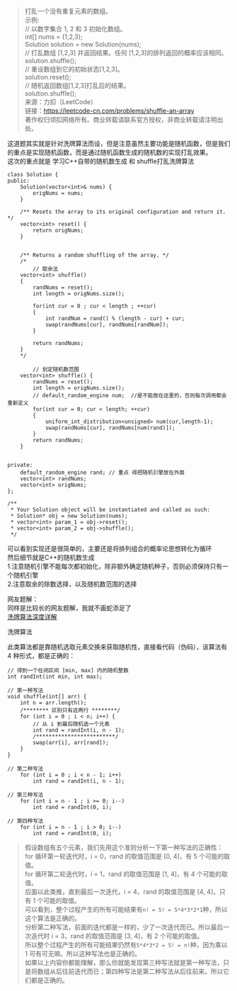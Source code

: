 > 打乱一个没有重复元素的数组。  
示例:     
// 以数字集合 1, 2 和 3 初始化数组。       
int[] nums = {1,2,3};     
Solution solution = new Solution(nums);       
// 打乱数组 [1,2,3] 并返回结果。任何 [1,2,3]的排列返回的概率应该相同。       
solution.shuffle();     
// 重设数组到它的初始状态[1,2,3]。     
solution.reset();     
// 随机返回数组[1,2,3]打乱后的结果。    
solution.shuffle();      
来源：力扣（LeetCode）   
链接：https://leetcode-cn.com/problems/shuffle-an-array       
著作权归领扣网络所有。商业转载请联系官方授权，非商业转载请注明出处。        

这道题其实就是针对洗牌算法而设，但是注意虽然主要功能是随机函数，但是我们的重点是实现随机函数，而是通过随机函数生成的随机数的实现打乱效果。      
这次的重点就是 学习C++自带的随机数生成 和 shuffle打乱洗牌算法      

```
class Solution {
public:
    Solution(vector<int>& nums) {
        origNums = nums;
    }
    
    /** Resets the array to its original configuration and return it. */
    vector<int> reset() {
        return origNums;
    }
    
    
    /** Returns a random shuffling of the array. */
    /*
		// 取余法
    vector<int> shuffle() 
    {
        randNums = reset();
        int length = origNums.size();

        for(int cur = 0 ; cur < length ; ++cur)
        {
            int randNum = rand() % (length - cur) + cur;
            swap(randNums[cur], randNums[randNum]);
        }
        
        return randNums;
    }
    */
    
		// 划定随机数范围 
    vector<int> shuffle() {
        randNums = reset();
        int length = origNums.size();
        // default_random_engine num;  //是不能放在这里的，否则每次调用都会重新定义
        for(int cur = 0; cur < length; ++cur)
        {
            uniform_int_distribution<unsigned> num(cur,length-1);
            swap(randNums[cur], randNums[num(rand)]);
        }
        return randNums;
    }
    

private:
    default_random_engine rand; // 重点 得把随机引擎放在外面
    vector<int> randNums;
    vector<int> origNums;
};

/**
 * Your Solution object will be instantiated and called as such:
 * Solution* obj = new Solution(nums);
 * vector<int> param_1 = obj->reset();
 * vector<int> param_2 = obj->shuffle();
 */
```

可以看到实现还是很简单的，主要还是将排列组合的概率论思想转化为循环    
然后细节就是C++的随机数生成      
1.注意随机引擎不能每次都初始化，除非额外确定随机种子，否则必须保持只有一个随机引擎      
2.注意取余的除数选择，以及随机数范围的选择       
       
网友题解：       
同样是比较长的网友题解，我就不画蛇添足了     
[洗牌算法深度详解](https://leetcode-cn.com/problems/shuffle-an-array/solution/xi-pai-suan-fa-shen-du-xiang-jie-by-labuladong/)  

洗牌算法  
  
此类算法都是靠随机选取元素交换来获取随机性，直接看代码（伪码），该算法有 4 种形式，都是正确的：  

```
// 得到一个在闭区间 [min, max] 内的随机整数
int randInt(int min, int max);

// 第一种写法
void shuffle(int[] arr) {
    int n = arr.length();
    /******** 区别只有这两行 ********/
    for (int i = 0 ; i < n; i++) {
        // 从 i 到最后随机选一个元素
        int rand = randInt(i, n - 1);
        /*************************/
        swap(arr[i], arr[rand]);
    }
}

// 第二种写法
    for (int i = 0 ; i < n - 1; i++)
        int rand = randInt(i, n - 1);

// 第三种写法
    for (int i = n - 1 ; i >= 0; i--)
        int rand = randInt(0, i);

// 第四种写法
    for (int i = n - 1 ; i > 0; i--)
        int rand = randInt(0, i);
```
> 假设数组有五个元素，我们先用这个准则分析一下第一种写法的正确性：     
for 循环第一轮迭代时，i = 0，rand 的取值范围是 [0, 4]，有 5 个可能的取值。     
for 循环第二轮迭代时，i = 1，rand 的取值范围是 [1, 4]，有 4 个可能的取值。      
后面以此类推，直到最后一次迭代，i = 4，rand 的取值范围是 [4, 4]，只有 1 个可能的取值。      
可以看到，整个过程产生的所有可能结果有` n! = 5! = 5*4*3*2*1 `种，所以这个算法是正确的。        
分析第二种写法，前面的迭代都是一样的，少了一次迭代而已。所以最后一次迭代时 i = 3，rand 的取值范围是 [3, 4]，有 2 个可能的取值。       
所以整个过程产生的所有可能结果仍然有` 5*4*3*2 = 5! = n! `种，因为乘以 1 可有可无嘛。所以这种写法也是正确的。           
如果以上内容你都能理解，那么你就能发现第三种写法就是第一种写法，只是将数组从后往前迭代而已；第四种写法是第二种写法从后往前来。所以它们都是正确的。  
